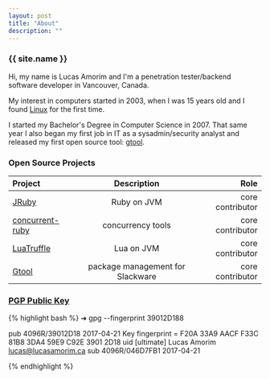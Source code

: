 ```yaml
---
layout: post 
title: "About"
description: ""
---
```


### {{ site.name }}

Hi, my name is Lucas Amorim and I'm a penetration tester/backend software developer in Vancouver, Canada.

My interest in computers started in 2003, when I was 15 years old and I found [Linux][conectiva] for the first time.

I started my Bachelor's Degree in Computer Science in 2007.  That same year I also began my first job in IT as a sysadmin/security analyst and released my first open source tool: [gtool][gtool]. 


### Open Source Projects

| Project   |      Description      |  Role |
|:----------|:-------------:|------:|
| [JRuby][jruby] |  Ruby on  JVM | core contributor |
| [concurrent-ruby][concurrent] | 	concurrency tools |   core contributor |
| [LuaTruffle][luatruffle] | Lua on JVM |    core contributor |
| [Gtool][gtool] | package management for Slackware |    core contributor |

### [PGP Public Key][mypgp]

{% highlight bash %}
➜  gpg --fingerprint 39012D188 

pub   4096R/39012D18 2017-04-21
      Key fingerprint = F20A 33A9 AACF F33C 81B8  3DA4 59E9 C92E 3901 2D18
uid       [ultimate] Lucas Amorim <lucas@lucasamorim.ca>
sub   4096R/046D7FB1 2017-04-21

{% endhighlight %}

[mypgp]: http://pgp.mit.edu/pks/lookup?op=vindex&search=0x3590028B2528BB78
[conectiva]: https://en.wikipedia.org/wiki/Conectiva
[gtool]: http://sourceforge.net/projects/gtool/files/gtool/ 
[lua]: http://www.lua.org/
[luatruffle]: http://www.luatruffle.org/
[concurrent]: https://github.com/ruby-concurrency/concurrent-ruby
[jruby]: http://www.jruby.org
